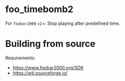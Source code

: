 # foo_timebomb2
For `foobar2000` `v2`+: Stop playing after predefined time.

# Building from source
Requirements:
* https://www.foobar2000.org/SDK
* https://wtl.sourceforge.io/
